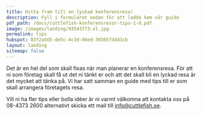 ```yaml
---
title: Hitta fram till en lyckad konferensresa!
description: Fyll i formuläret nedan för att ladda hem vår guide
pdf_path: /docs/cuttlefish-konferensresor-tips-1-0.pdf
image: /images/landing/93543773-xl.jpg
permalink: tips
hubspot: 03f2a565-de5c-4c3d-86ed-30305fddd1cb
layout: landing
sitemap: false
---
```


Det &auml;r en hel del som skall fixas n&auml;r man planerar en konferensresa. För att ni som företag skall f&aring; ut det ni t&auml;nkt er och att det skall bli en lyckad resa &auml;r det mycket att t&auml;nka p&aring;. Vi har satt samman en guide med tips till er som skall arrangera företagets resa.

Vill ni ha fler tips eller bolla id&eacute;er &auml;r ni varmt v&auml;lkomna att kontakta oss p&aring; 08-4373 2600 alternativt skicka ett mail till info@cuttlefish.se.